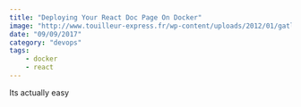 ```yaml
---
title: "Deploying Your React Doc Page On Docker"
image: "http://www.touilleur-express.fr/wp-content/uploads/2012/01/gatling.jpg"
date: "09/09/2017"
category: "devops"
tags:
    - docker
    - react
---
```


Its actually easy

